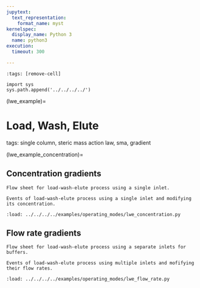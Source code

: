 ```yaml
---
jupytext:
  text_representation:
    format_name: myst
kernelspec:
  display_name: Python 3
  name: python3
execution:
  timeout: 300

---
```


```{code-cell} ipython3
:tags: [remove-cell]

import sys
sys.path.append('../../../../')
```
(lwe_example)=
# Load, Wash, Elute
tags: single column, steric mass action law, sma, gradient

(lwe_example_concentration)=
## Concentration gradients

```{figure} ./figures/lwe_concentration_flow_sheet.svg
Flow sheet for load-wash-elute process using a single inlet.
```

```{figure} ./figures/lwe_concentration_events.svg
Events of load-wash-elute process using a single inlet and modifying its concentration.
```

```{code-cell} ipython3
:load: ../../../../examples/operating_modes/lwe_concentration.py

```

## Flow rate gradients

```{figure} ./figures/lwe_flow_rate_flow_sheet.svg
Flow sheet for load-wash-elute process using a separate inlets for buffers.
```

```{figure} ./figures/lwe_flow_rate_events.svg
Events of load-wash-elute process using multiple inlets and mofifying their flow rates.
```

```{code-cell} ipython3
:load: ../../../../examples/operating_modes/lwe_flow_rate.py

```

